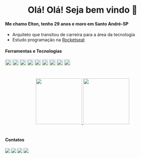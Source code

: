 <h1 align="center"> Olá! Olá! Seja bem vindo 👋</h1>
<h4><strong>Me chamo Elton, tenho 29 anos e moro em Santo André-SP</strong></h4>

- Arquiteto que transitou de carreira para a área da tecnologia
- Estudo programação na [Rocketseat](https://rocketseat.com.br)

<h4><strong>Ferramentas e Tecnologias</strong></h4>

<div>
  <img src="https://cdn.jsdelivr.net/gh/devicons/devicon/icons/vscode/vscode-original.svg" width="20" heigth="20"/>
  <img src="https://cdn.jsdelivr.net/gh/devicons/devicon/icons/html5/html5-plain.svg" width="20" heigth="20"/>
  <img src="https://cdn.jsdelivr.net/gh/devicons/devicon/icons/css3/css3-plain.svg" width="20" heigth="20"/>
  <img src="https://cdn.jsdelivr.net/gh/devicons/devicon/icons/github/github-original.svg" width="20" heigth="20"/>
  <img src="https://cdn.jsdelivr.net/gh/devicons/devicon/icons/javascript/javascript-original.svg" width="20" heigth="20"/>
  <img src="https://cdn.jsdelivr.net/gh/devicons/devicon/icons/nodejs/nodejs-original.svg" width="20" heigth="20"/>
  <img src="https://cdn.jsdelivr.net/gh/devicons/devicon/icons/sqlite/sqlite-original.svg" width="20" heigth="20"/>
  <img src="https://cdn.jsdelivr.net/gh/devicons/devicon/icons/react/react-original.svg" width="20" heigth="20"/>
  <img src="https://cdn.jsdelivr.net/gh/devicons/devicon/icons/typescript/typescript-original.svg" width="20" heigth="20"/>
</div>

#

<div align="center">
  <a href="https://github.com/EltonPrado">
  
  <img height="150em" src="https://github-readme-stats.vercel.app/api/ username=EltonPrado&show_icons=true&theme=tokyonight&include_all_commits=true&count_private=true&bg_color=fdfbe7&icon_color=f89568&title_color=2f6464&text_color=759797"/>
  <img height="150em" src="https://github-readme-stats.vercel.app/api/top-langs/?username=EltonPrado&layout=compact&langs_count=7&theme=tokyonight&bg_color=fdfbe7&icon_color=f59fa0&title_color=2f6464&text_color=759797"/>
  </a>
</div>

#

<h4><strong>Contatos</h4></strong>

<div>
  <a href="https://www.linkedin.com/in/elton-prado" target="_blank"><img src="https://img.shields.io/badge/-LinkedIn-%230077B5?style=for-the-badge&logo=linkedin&logoColor=white" target="_blank"></a>
  <a href="https://api.whatsapp.com/send/?phone=%2B5511981874061&text&app_absent=0" target="_blank"><img src="https://img.shields.io/badge/WhatsApp-25D366?style=for-the-badge&logo=whatsapp&logoColor=white" target="_blank"></a>
  <a href = "mailto:eltonm.prado@gmail.com"><img src="https://img.shields.io/badge/-Gmail-%23333?style=for-the-badge&logo=gmail&logoColor=white" target="_blank"></a>
  <a href="https://www.instagram.com/tonsprado/" target="_blank"><img src="https://img.shields.io/badge/-Instagram-%23E4405F?style=for-the-badge&logo=instagram&logoColor=white" target="_blank"></a>
</div>
